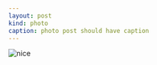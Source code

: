 ```yaml
---
layout: post
kind: photo
caption: photo post should have caption
---
```


![nice](https://dl.dropboxusercontent.com/u/335478/wpp/fence-wallpaper-hd-31688-32422-hd-wallpapers.jpg)